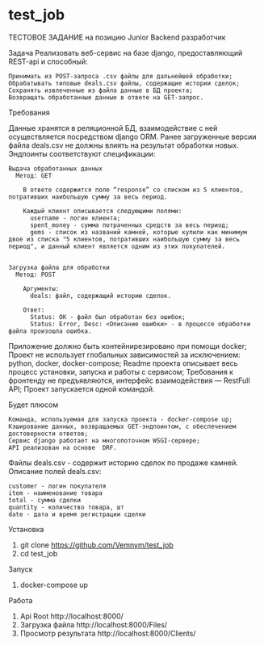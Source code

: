 # test_job
ТЕСТОВОЕ ЗАДАНИЕ на позицию 
Junior Backend разработчик 

Задача
  Реализовать веб-сервис на базе django, предоставляющий REST-api и способный:
    
    Принимать из POST-запроса .csv файлы для дальнейшей обработки;
    Обрабатывать типовые deals.csv файлы, содержащие истории сделок;
    Сохранять извлеченные из файла данные в БД проекта;
    Возвращать обработанные данные в ответе на GET-запрос.

Требования
  
  Данные хранятся в реляционной БД, взаимодействие с ней осуществляется посредством django ORM.
  Ранее загруженные версии файла deals.csv не должны влиять на результат обработки новых.
  Эндпоинты соответствуют спецификации:

    Выдача обработанных данных
      Метод: GET

        В ответе содержится поле “response” со списком из 5 клиентов, потративших наибольшую сумму за весь период.

        Каждый клиент описывается следующими полями:
          username - логин клиента;
          spent_money - сумма потраченных средств за весь период;
          gems - список из названий камней, которые купили как минимум двое из списка "5 клиентов, потративших наибольшую сумму за весь период", и данный клиент является одним из этих покупателей.


    Загрузка файла для обработки
      Метод: POST

        Аргументы:
          deals: файл, содержащий историю сделок.

        Ответ:
          Status: OK - файл был обработан без ошибок;
          Status: Error, Desc: <Описание ошибки> - в процессе обработки файла произошла ошибка.



  Приложение должно быть контейнирезировано при помощи docker;
  Проект не использует глобальных зависимостей за исключением:  python, docker, docker-compose;
  Readme проекта описывает весь процесс установки, запуска и работы с сервисом;
  Требования к фронтенду не предъявляются, интерфейс взаимодействия — RestFull API;
  Проект запускается одной командой.

  Будет плюсом
    
    Команда, используемая для запуска проекта - docker-compose up;
    Кэширование данных, возвращаемых GET-эндпоинтом, с обеспечением достоверности ответов;
    Сервис django работает на многопоточном WSGI-сервере;
    API реализован на основе  DRF.

Файлы
  deals.csv - содержит историю сделок по продаже камней. Описание полей deals.csv:
    
    customer - логин покупателя
    item - наименование товара
    total - сумма сделки
    quantity - количество товара, шт
    date - дата и время регистрации сделки


Установка
1)  git clone https://github.com/Vemnym/test_job
2)  cd test_job

Запуск
1)  docker-compose up

Работа
1)  Api Root http://localhost:8000/
2)  Загрузка файла http://localhost:8000/Files/
3)  Просмотр результата http://localhost:8000/Clients/


